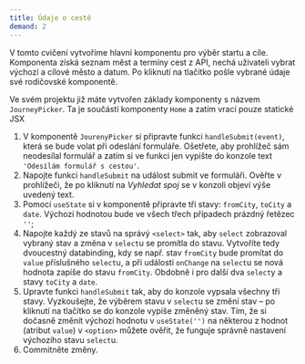 ```yaml
---
title: Údaje o cestě
demand: 2
---
```


V tomto cvičení vytvoříme hlavní komponentu pro výběr startu a cíle. Komponenta získá seznam měst a termíny cest z API, nechá uživateli vybrat výchozí a cílové město a datum. Po kliknutí na tlačítko pošle vybrané údaje své rodičovské komponentě.

Ve svém projektu již máte vytvořen základy komponenty s názvem `JourneyPicker`. Ta je součástí komponenty `Home` a zatím vrací pouze statické JSX

1. V komponentě `JourenyPicker` si připravte funkci `handleSubmit(event)`, která se bude volat při odeslání formuláře. Ošetřete, aby prohlížeč sám neodesílal formulář a zatím si ve funkci jen vypište do konzole text `'Odesílám formulář s cestou'`.
1. Napojte funkci `handleSubmit` na událost submit ve formuláři. Ověřte v prohlížeči, že po kliknutí na _Vyhledat spoj_ se v konzoli objeví výše uvedený text.
1. Pomocí `useState` si v komponentě připravte tři stavy: `fromCity`, `toCity` a `date`. Výchozí hodnotou bude ve všech třech případech prázdný řetězec `''`;
1. Napojte každý ze stavů na správý `<select>` tak, aby `select` zobrazoval vybraný stav a změna v `select`u se promítla do stavu. Vytvoříte tedy dvoucestný databinding, kdy se např. stav `fromCity` bude promítat do `value` příslušného `select`u, a při události `onChange` na `select`u se nová hodnota zapíše do stavu `fromCity`. Obdobně i pro další dva `select`y a stavy `toCity` a `date`.
1. Upravte funkci `handleSubmit` tak, aby do konzole vypsala všechny tři stavy. Vyzkoušejte, že výběrem stavu v `select`u se změní stav – po kliknutí na tlačítko se do konzole vypíše změněný stav. Tím, že si dočasně změnít výchozí hodnotu v `useState('')` na některou z hodnot (atribut `value`) v `<option>` můžete ověřit, že funguje správně nastavení výchozího stavu `select`u.
1. Commitněte změny.
